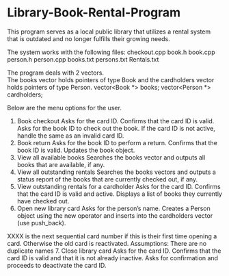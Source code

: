 # Library-Book-Rental-Program

This program serves as a local public library that utilizes a rental system that is outdated and no longer fulfills their growing needs.

The system works with the following files:
checkout.cpp
book.h
book.cpp
person.h
person.cpp
books.txt
persons.txt
Rentals.txt

The program deals with 2 vectors.  
The books vector holds pointers of type Book and the cardholders vector holds pointers of type Person.
vector<Book *> books;
vector<Person *> cardholders;

Below are the menu options for the user.

1. Book checkout
Asks for the card ID. Confirms that the card ID is valid. Asks for the book ID to check out the book. If the card ID is not active, handle the same as an invalid card ID.
2. Book return
Asks for the book ID to perform a return. Confirms that the book ID is valid. Updates the book object.
3. View all available books
Searches the books vector and outputs all books that are available, if any.
4. View all outstanding rentals
Searches the books vectors and outputs a status report of the books that are currently checked out, if any.
5. View outstanding rentals for a cardholder
Asks for the card ID. Confirms that the card ID is valid and active. Displays a list of books they currently have checked out.
6. Open new library card
Asks for the person’s name. Creates a Person object using the new operator and inserts into the cardholders vector (use push_back). 

XXXX is the next sequential card number if this is their first time opening a card. Otherwise the old card is reactivated.
Assumptions: There are no duplicate names
7. Close library card
Asks for the card ID. Confirms that the card ID is valid and that it is not already inactive. Asks for confirmation and proceeds to deactivate the card ID.
